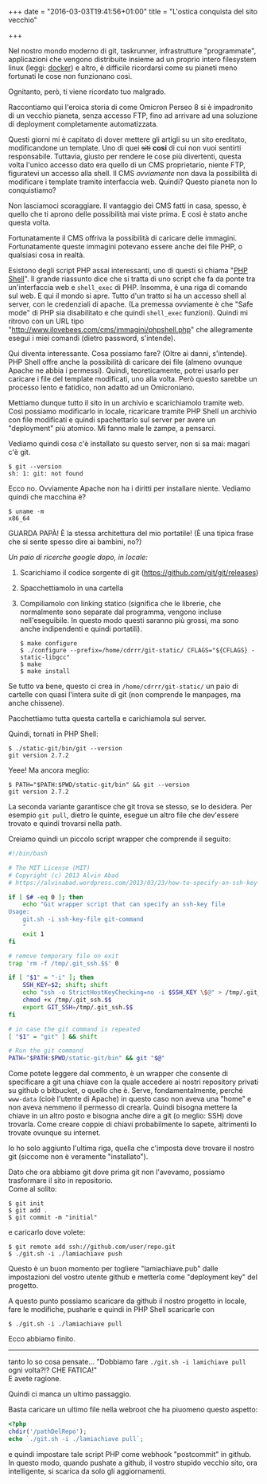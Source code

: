 +++
date = "2016-03-03T19:41:56+01:00"
title = "L'ostica conquista del sito vecchio"

+++

Nel nostro mondo moderno di git, taskrunner, infrastrutture "programmate", applicazioni che vengono distribuite insieme ad un proprio intero filesystem linux (leggi: [docker](http://docker.com)) e altro, è difficile ricordarsi come su pianeti meno fortunati le cose non funzionano così. 

Ognitanto, però, ti viene ricordato tuo malgrado. 

Raccontiamo qui l'eroica storia di come Omicron Perseo 8 si è impadronito di un vecchio pianeta, senza accesso FTP, fino ad arrivare ad una soluzione di deployment completamente automatizzata.

<!--more-->

Questi giorni mi è capitato di dover mettere gli artigli su un sito ereditato, modificandone un template. Uno di quei <strike>siti</strike> **cosi** di cui non vuoi sentirti responsabile. Tuttavia, giusto per rendere le cose più divertenti, questa volta l'unico accesso dato era quello di un CMS proprietario, niente FTP, figuratevi un accesso alla shell. 
Il CMS *ovviamente* non dava la possibilità di modificare i template tramite interfaccia web. Quindi? Questo pianeta non lo conquistiamo? 

Non lasciamoci scoraggiare. Il vantaggio dei CMS fatti in casa, spesso, è quello che ti aprono delle possibilità mai viste prima. E così è stato anche questa volta. 

Fortunatamente il CMS offriva la possibilità di caricare delle immagini. Fortunatamente queste immagini potevano essere anche dei file PHP, o qualsiasi cosa in realtà.

Esistono degli script PHP assai interessanti, uno di questi si chiama "[PHP Shell](http://phpshell.sourceforge.net/)". Il grande riassunto dice che si tratta di uno script che fa da ponte tra un'interfaccia web e `shell_exec` di PHP. Insomma, è una riga di comando sul web. E qui il mondo si apre. Tutto d'un tratto si ha un accesso shell al server, con le credenziali di apache. (La premessa ovviamente è che "Safe mode" di PHP sia disabilitato e che quindi `shell_exec` funzioni).
Quindi mi ritrovo con un URL tipo "http://www.ilovebees.com/cms/immagini/phpshell.php" che allegramente esegui i miei comandi (dietro password, s'intende).

Qui diventa interessante. Cosa possiamo fare? (Oltre ai danni, s'intende). PHP Shell offre anche la possibilità di caricare dei file (almeno ovunque Apache ne abbia i permessi). Quindi, teoreticamente, potrei usarlo per caricare i file del template modificati, uno alla volta. Però questo sarebbe un processo lento e fatidico, non adatto ad un Omicroniano. 

Mettiamo dunque tutto il sito in un archivio e scarichiamolo tramite web. Così possiamo modificarlo in locale, ricaricare tramite PHP Shell un archivio con file modificati e quindi spachettarlo sul server per avere un "deployment" più atomico. Mi fanno male le zampe, a pensarci. 

Vediamo quindi cosa c'è installato su questo server, non si sa mai: magari c'è git. 

```console
$ git --version
sh: 1: git: not found
```

Ecco no. Ovviamente Apache non ha i diritti per installare niente. Vediamo quindi che macchina è? 

```console
$ uname -m
x86_64
```

GUARDA PAPÀ! È la stessa architettura del mio portatile! (È una tipica frase che si sente spesso dire ai bambini, no?)

*Un paio di ricerche google dopo, in locale:*

1. Scarichiamo il codice sorgente di git (https://github.com/git/git/releases)
2. Spacchettiamolo in una cartella
3. Compiliamolo con linking statico (significa che le librerie, che normalmente sono separate dal programma, vengono incluse nell'eseguibile. In questo modo questi saranno più grossi, ma sono anche indipendenti e quindi portatili).
   
   ```console
   $ make configure
   $ ./configure --prefix=/home/cdrrr/git-static/ CFLAGS="${CFLAGS} -static-libgcc"
   $ make
   $ make install 
   ```

Se tutto va bene, questo ci crea in `/home/cdrrr/git-static/` un paio di cartelle con quasi l'intera suite di git (non comprende le manpages, ma anche chissene).

Pacchettiamo tutta questa cartella e carichiamola sul server. 

Quindi, tornati in PHP Shell:

```console
$ ./static-git/bin/git --version
git version 2.7.2
```
Yeee! 
Ma ancora meglio:

```console
$ PATH="$PATH:$PWD/static-git/bin" && git --version
git version 2.7.2
```
La seconda variante garantisce che git trova se stesso, se lo desidera. Per esempio `git pull`, dietro le quinte, esegue un altro file che dev'essere trovato e quindi trovarsi nella path.

Creiamo quindi un piccolo script wrapper che comprende il seguito:

```bash
#!/bin/bash

# The MIT License (MIT)
# Copyright (c) 2013 Alvin Abad
# https://alvinabad.wordpress.com/2013/03/23/how-to-specify-an-ssh-key-file-with-the-git-command

if [ $# -eq 0 ]; then
    echo "Git wrapper script that can specify an ssh-key file
Usage:
    git.sh -i ssh-key-file git-command
    "
    exit 1
fi

# remove temporary file on exit
trap 'rm -f /tmp/.git_ssh.$$' 0

if [ "$1" = "-i" ]; then
    SSH_KEY=$2; shift; shift
    echo "ssh -o StrictHostKeyChecking=no -i $SSH_KEY \$@" > /tmp/.git_ssh.$$
    chmod +x /tmp/.git_ssh.$$
    export GIT_SSH=/tmp/.git_ssh.$$
fi

# in case the git command is repeated
[ "$1" = "git" ] && shift

# Run the git command
PATH="$PATH:$PWD/static-git/bin" && git "$@"

```
Come potete leggere dal commento, è un wrapper che consente di specificare a git una chiave con la quale accedere ai nostri repository privati su github o bitbucket, o quello che è. Serve, fondamentalmente, perché `www-data` (cioè l'utente di Apache) in questo caso non aveva una "home" e non aveva nemmeno il permesso di crearla. Quindi bisogna mettere la chiave in un altro posto e bisogna anche dire a git (o meglio: SSH) dove trovarla. 
Come creare coppie di chiavi probabilmente lo sapete, altrimenti lo trovate ovunque su internet.

Io ho solo aggiunto l'ultima riga, quella che c'imposta dove trovare il nostro git (siccome non è veramente "installato"). 

Dato che ora abbiamo git dove prima git non l'avevamo, possiamo trasformare il sito in repositorio.  
Come al solito:

```console
$ git init
$ git add .
$ git commit -m "initial"
```
e caricarlo dove volete:

```console
$ git remote add ssh://github.com/user/repo.git
$ ./git.sh -i ./lamiachiave push
```
Questo è un buon momento per togliere "lamiachiave.pub" dalle impostazioni del vostro utente github e metterla come "deployment key" del progetto.

A questo punto possiamo scaricare da github il nostro progetto in locale, fare le modifiche, pusharle e quindi in PHP Shell scaricarle con 
```console
$ ./git.sh -i ./lamiachiave pull
```

Ecco abbiamo finito. 

---

tanto lo so cosa pensate... "Dobbiamo fare `./git.sh -i lamichiave pull` ogni volta?!? CHE FATICA!"  
E avete ragione. 

Quindi ci manca un ultimo passaggio. 

Basta caricare un ultimo file nella webroot che ha piuomeno questo aspetto:

```php
<?php
chdir('/pathDelRepo');
echo `./git.sh -i ./lamiachiave pull`;
```
e quindi impostare tale script PHP come webhook "postcommit" in github. In questo modo, quando pushate a github, il vostro stupido vecchio sito, ora intelligente, si scarica da solo gli aggiornamenti.
